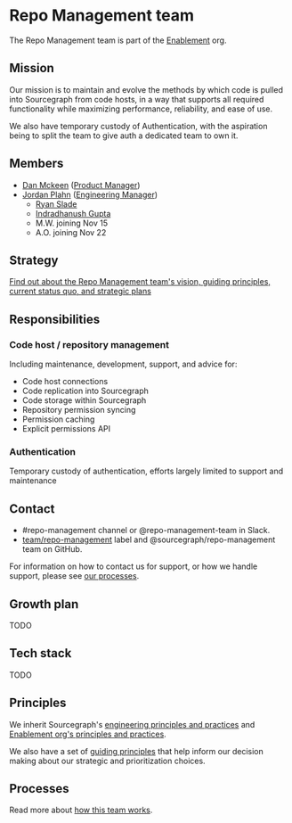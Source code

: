 # Repo Management team

The Repo Management team is part of the [Enablement](../index.md) org.

## Mission

Our mission is to maintain and evolve the methods by which code is pulled into Sourcegraph from code hosts, in a way that supports all required functionality while maximizing performance, reliability, and ease of use.

We also have temporary custody of Authentication, with the aspiration being to split the team to give auth a dedicated team to own it.

## Members

- [Dan Mckeen](../../../company/team/index.md#dan-mckeen-he-him) ([Product Manager](../../../product/roles/index.md#product-manager))
- [Jordan Plahn](../../../company/team/index.md#jordan-plahn-hehim) ([Engineering Manager](../../roles.md#engineering-manager))
  - [Ryan Slade](../../../company/team/index.md#ryan-slade-he-him)
  - [Indradhanush Gupta](../../../company/team/index.md#indradhanush-gupta-he-him)
  - M.W. joining Nov 15
  - A.O. joining Nov 22

## Strategy

[Find out about the Repo Management team's vision, guiding principles, current status quo, and strategic plans](../../../company/strategy/enablement/repo-management/index.md)

## Responsibilities

### Code host / repository management

Including maintenance, development, support, and advice for:

- Code host connections
- Code replication into Sourcegraph
- Code storage within Sourcegraph
- Repository permission syncing
- Permission caching
- Explicit permissions API

### Authentication

Temporary custody of authentication, efforts largely limited to support and maintenance

## Contact

- #repo-management channel or @repo-management-team in Slack.
- [team/repo-management](https://github.com/sourcegraph/sourcegraph/labels/team%2Frepo-management) label and @sourcegraph/repo-management team on GitHub.

For information on how to contact us for support, or how we handle support, please see [our processes](processes.md).

## Growth plan

TODO

## Tech stack

TODO

## Principles

We inherit Sourcegraph's [engineering principles and practices](../../principles-and-practices.md) and [Enablement org's principles and practices](../index.md#principles-and-practices).

We also have a set of [guiding principles](../../../company/strategy/enablement/repo-management/index.md#guiding-principles) that help inform our decision making about our strategic and prioritization choices.

## Processes

Read more about [how this team works](processes.md).
